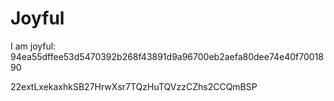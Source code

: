 # Joyful

I am joyful: 94ea55dffee53d5470392b268f43891d9a96700eb2aefa80dee74e40f7001890


22extLxekaxhkSB27HrwXsr7TQzHuTQVzzCZhs2CCQmBSP